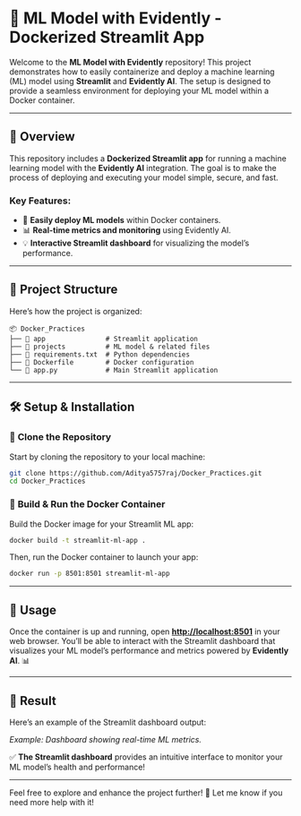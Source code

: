 

# 🚀 **ML Model with Evidently - Dockerized Streamlit App**

Welcome to the **ML Model with Evidently** repository! This project demonstrates how to easily containerize and deploy a machine learning (ML) model using **Streamlit** and **Evidently AI**. The setup is designed to provide a seamless environment for deploying your ML model within a Docker container.

---

## 📌 **Overview**

This repository includes a **Dockerized Streamlit app** for running a machine learning model with the **Evidently AI** integration. The goal is to make the process of deploying and executing your model simple, secure, and fast.

### Key Features:
- 🔄 **Easily deploy ML models** within Docker containers.
- 📊 **Real-time metrics and monitoring** using Evidently AI.
- 💡 **Interactive Streamlit dashboard** for visualizing the model’s performance.

---

## 📂 **Project Structure**

Here’s how the project is organized:

```plaintext
📦 Docker_Practices
├── 📂 app               # Streamlit application
├── 📂 projects          # ML model & related files
├── 📜 requirements.txt  # Python dependencies
├── 📜 Dockerfile        # Docker configuration
└── 📜 app.py            # Main Streamlit application
```

---

## 🛠️ **Setup & Installation**

### 🔹 **Clone the Repository**

Start by cloning the repository to your local machine:

```bash
git clone https://github.com/Aditya5757raj/Docker_Practices.git
cd Docker_Practices
```

### 🔹 **Build & Run the Docker Container**

Build the Docker image for your Streamlit ML app:

```bash
docker build -t streamlit-ml-app .
```

Then, run the Docker container to launch your app:

```bash
docker run -p 8501:8501 streamlit-ml-app
```

---

## 📌 **Usage**

Once the container is up and running, open **[http://localhost:8501](http://localhost:8501)** in your web browser. You’ll be able to interact with the Streamlit dashboard that visualizes your ML model’s performance and metrics powered by **Evidently AI**. 📊

---

## 📸 **Result**

Here’s an example of the Streamlit dashboard output:

  
*Example: Dashboard showing real-time ML metrics.*

✅ **The Streamlit dashboard** provides an intuitive interface to monitor your ML model’s health and performance!

---



Feel free to explore and enhance the project further! 🎉 Let me know if you need more help with it!
